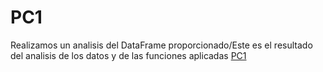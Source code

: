 # PC1
Realizamos un analisis del DataFrame proporcionado/Este es el resultado del analisis de los datos y de las funciones aplicadas [PC1](https://luillivari.github.io/PC1/)
